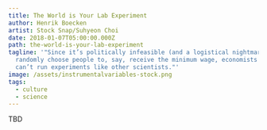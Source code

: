 ```yaml
---
title: The World is Your Lab Experiment
author: Henrik Boecken
artist: Stock Snap/Suhyeon Choi
date: 2018-01-07T05:00:00.000Z
path: the-world-is-your-lab-experiment
tagline: '"Since it’s politically infeasible (and a logistical nightmare) to
  randomly choose people to, say, receive the minimum wage, economists simply
  can’t run experiments like other scientists."'
image: /assets/instrumentalvariables-stock.png
tags:
  - culture
  - science
---
```

TBD
